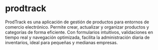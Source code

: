 # prodtrack
ProdTrack es una aplicación de gestión de productos para entornos de comercio electrónico. Permite crear, actualizar y organizar productos y categorías de forma eficiente. Con formularios intuitivos, validaciones en tiempo real y navegación optimizada, facilita la administración diaria de inventarios, ideal para pequeñas y medianas empresas.
